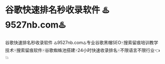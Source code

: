# 谷歌快速排名秒收录软件 ♨️9527nb.com♨️

谷歌快速排名秒收录软件 ♨️9527nb.com♨️专业谷歌黑帽SEO🀄搜索留痕培训教学技术🀄搜索留痕软件🀄谷歌蜘蛛池搭建🀄24小时快速收录排名🀄不限语言不限行业👈💥